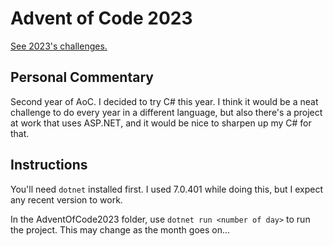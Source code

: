 # Advent of Code 2023

[See 2023's challenges.](https://adventofcode.com/2023)

## Personal Commentary

Second year of AoC. I decided to try C# this year. I think it would be a neat challenge to do every year in a different language, but also there's a project at work that uses ASP.NET, and it would be nice to sharpen up my C# for that.

## Instructions

You'll need `dotnet` installed first. I used 7.0.401 while doing this, but I expect any recent version to work.

In the AdventOfCode2023 folder, use `dotnet run <number of day>` to run the project. This may change as the month goes on...
